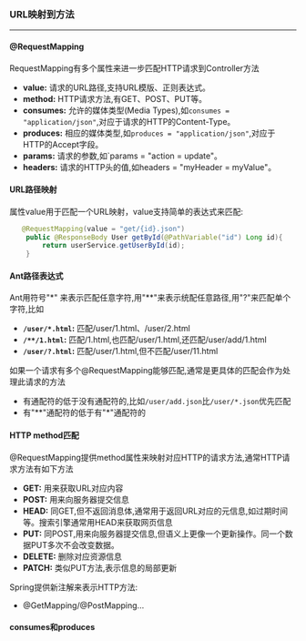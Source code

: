 ### URL映射到方法
---
#### @RequestMapping
RequestMapping有多个属性来进一步匹配HTTP请求到Controller方法
* **value:** 请求的URL路径,支持URL模版、正则表达式。
* **method:** HTTP请求方法,有GET、POST、PUT等。
* **consumes:** 允许的媒体类型(Media Types),如`consumes = "application/json"`,对应于请求的HTTP的Content-Type。 
* **produces:** 相应的媒体类型,如`produces = "application/json"`,对应于HTTP的Accept字段。
* **params:** 请求的参数,如`params = "action = update"。
* **headers:** 请求的HTTP头的值,如headers = "myHeader = myValue"。
#### URL路径映射
属性value用于匹配一个URL映射，value支持简单的表达式来匹配:
```java
   @RequestMapping(value = "get/{id}.json")
    public @ResponseBody User getById(@PathVariable("id") Long id){
        return userService.getUserById(id);
    }
```

#### Ant路径表达式
Ant用符号"*" 来表示匹配任意字符,用"**"来表示统配任意路径,用"?"来匹配单个字符,比如
- **`/user/*.html`:** 匹配/user/1.html、/user/2.html
- **`/**/1.html`:** 匹配/1.html,也匹配/user/1.html,还匹配/user/add/1.html
- **`/user/?.html`:** 匹配/user/1.html,但不匹配/user/11.html 

如果一个请求有多个@RequestMapping能够匹配,通常是更具体的匹配会作为处理此请求的方法
- 有通配符的低于没有通配符的,比如`/user/add.json`比`/user/*.json`优先匹配
- 有"**"通配符的低于有"*"通配符的

#### HTTP method匹配
@RequestMapping提供method属性来映射对应HTTP的请求方法,通常HTTP请求方法有如下方法
- **GET:** 用来获取URL对应内容
- **POST:** 用来向服务器提交信息
- **HEAD:** 同GET,但不返回消息体,通常用于返回URL对应的元信息,如过期时间等。搜索引擎通常用HEAD来获取网页信息
- **PUT:** 同POST,用来向服务器提交信息,但语义上更像一个更新操作。同一个数据PUT多次不会改变数据。
- **DELETE:** 删除对应资源信息
- **PATCH:** 类似PUT方法,表示信息的局部更新

Spring提供新注解来表示HTTP方法:
- @GetMapping/@PostMapping...

#### consumes和produces


